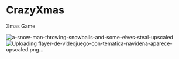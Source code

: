 # CrazyXmas
Xmas Game

![a-snow-man-throwing-snowballs-and-some-elves-steal-upscaled](https://github.com/alex18M/CrazyXmas/assets/76572279/c9d68f9d-f328-4127-9569-e2dd349dcacd)
![Uploading flayer-de-videojuego-con-tematica-navidena-aparece-upscaled.png…]()
